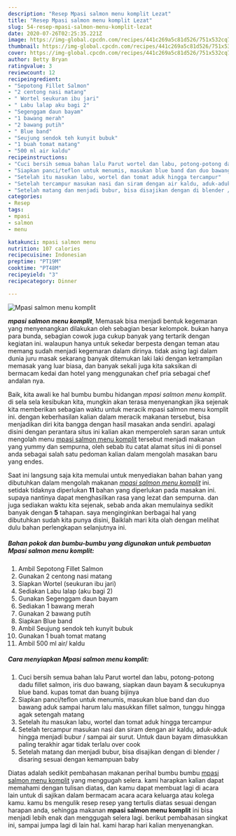 ```yaml
---
description: "Resep Mpasi salmon menu komplit Lezat"
title: "Resep Mpasi salmon menu komplit Lezat"
slug: 54-resep-mpasi-salmon-menu-komplit-lezat
date: 2020-07-26T02:25:35.221Z
image: https://img-global.cpcdn.com/recipes/441c269a5c81d526/751x532cq70/mpasi-salmon-menu-komplit-foto-resep-utama.jpg
thumbnail: https://img-global.cpcdn.com/recipes/441c269a5c81d526/751x532cq70/mpasi-salmon-menu-komplit-foto-resep-utama.jpg
cover: https://img-global.cpcdn.com/recipes/441c269a5c81d526/751x532cq70/mpasi-salmon-menu-komplit-foto-resep-utama.jpg
author: Betty Bryan
ratingvalue: 3
reviewcount: 12
recipeingredient:
- "Sepotong Fillet Salmon"
- "2 centong nasi matang"
- " Wortel seukuran ibu jari"
- " Labu lalap aku bagi 2"
- "Segenggam daun bayam"
- "1 bawang merah"
- "2 bawang putih"
- " Blue band"
- "Seujung sendok teh kunyit bubuk"
- "1 buah tomat matang"
- "500 ml air kaldu"
recipeinstructions:
- "Cuci bersih semua bahan lalu Parut wortel dan labu, potong-potong dadu fillet salmon, iris duo bawang, siapkan daun bayam &amp; secukupnya blue band. kupas tomat dan buang bijinya"
- "Siapkan panci/teflon untuk menumis, masukan blue band dan duo bawang aduk sampai harum lalu masukkan fillet salmon, tunggu hingga agak setengah matang"
- "Setelah itu masukan labu, wortel dan tomat aduk hingga tercampur"
- "Setelah tercampur masukan nasi dan siram dengan air kaldu, aduk-aduk hingga menjadi bubur / sampai air surut. Untuk daun bayam dimasukkan paling terakhir agar tidak terlalu over cook"
- "Setelah matang dan menjadi bubur, bisa disajikan dengan di blender / disaring sesuai dengan kemampuan baby"
categories:
- Resep
tags:
- mpasi
- salmon
- menu

katakunci: mpasi salmon menu 
nutrition: 107 calories
recipecuisine: Indonesian
preptime: "PT19M"
cooktime: "PT48M"
recipeyield: "3"
recipecategory: Dinner

---
```



![Mpasi salmon menu komplit](https://img-global.cpcdn.com/recipes/441c269a5c81d526/751x532cq70/mpasi-salmon-menu-komplit-foto-resep-utama.jpg)

<b><i>mpasi salmon menu komplit</i></b>, Memasak bisa menjadi bentuk kegemaran yang menyenangkan dilakukan oleh sebagian besar kelompok. bukan hanya para bunda, sebagian cowok juga cukup banyak yang tertarik dengan kegiatan ini. walaupun hanya untuk sekedar berpesta dengan teman atau memang sudah menjadi kegemaran dalam dirinya. tidak asing lagi dalam dunia juru masak sekarang banyak ditemukan laki laki dengan ketrampilan memasak yang luar biasa, dan banyak sekali juga kita saksikan di bermacam kedai dan hotel yang menggunakan chef pria sebagai chef andalan nya.



Baik, kita awali ke hal bumbu bumbu hidangan <i>mpasi salmon menu komplit</i>. di sela sela kesibukan kita, mungkin akan terasa menyenangkan jika sejenak kita memberikan sebagian waktu untuk meracik mpasi salmon menu komplit ini. dengan keberhasilan kalian dalam meracik makanan tersebut, bisa menjadikan diri kita bangga dengan hasil masakan anda sendiri. apalagi disini dengan perantara situs ini kalian akan memperoleh saran saran untuk mengolah menu <u>mpasi salmon menu komplit</u> tersebut menjadi makanan yang yummy dan sempurna, oleh sebab itu catat alamat situs ini di ponsel anda sebagai salah satu pedoman kalian dalam mengolah masakan baru yang endes.


Saat ini langsung saja kita memulai untuk menyediakan bahan bahan yang dibutuhkan dalam mengolah makanan <u><i>mpasi salmon menu komplit</i></u> ini. setidak tidaknya diperlukan <b>11</b> bahan yang diperlukan pada masakan ini. supaya nantinya dapat menghasilkan rasa yang lezat dan sempurna. dan juga sediakan waktu kita sejenak, sebab anda akan memulainya sedikit banyak dengan <b>5</b> tahapan. saya menginginkan berbagai hal yang dibutuhkan sudah kita punya disini, Baiklah mari kita olah dengan melihat dulu bahan perlengkapan selanjutnya ini.

<!--inarticleads1-->

##### Bahan pokok dan bumbu-bumbu yang digunakan untuk pembuatan Mpasi salmon menu komplit:

1. Ambil Sepotong Fillet Salmon
1. Gunakan 2 centong nasi matang
1. Siapkan  Wortel (seukuran ibu jari)
1. Sediakan  Labu lalap (aku bagi 2)
1. Gunakan Segenggam daun bayam
1. Sediakan 1 bawang merah
1. Gunakan 2 bawang putih
1. Siapkan  Blue band
1. Ambil Seujung sendok teh kunyit bubuk
1. Gunakan 1 buah tomat matang
1. Ambil 500 ml air/ kaldu




<!--inarticleads2-->

##### Cara menyiapkan Mpasi salmon menu komplit:

1. Cuci bersih semua bahan lalu Parut wortel dan labu, potong-potong dadu fillet salmon, iris duo bawang, siapkan daun bayam &amp; secukupnya blue band. kupas tomat dan buang bijinya
1. Siapkan panci/teflon untuk menumis, masukan blue band dan duo bawang aduk sampai harum lalu masukkan fillet salmon, tunggu hingga agak setengah matang
1. Setelah itu masukan labu, wortel dan tomat aduk hingga tercampur
1. Setelah tercampur masukan nasi dan siram dengan air kaldu, aduk-aduk hingga menjadi bubur / sampai air surut. Untuk daun bayam dimasukkan paling terakhir agar tidak terlalu over cook
1. Setelah matang dan menjadi bubur, bisa disajikan dengan di blender / disaring sesuai dengan kemampuan baby




Diatas adalah sedikit pembahasan makanan perihal bumbu bumbu <u>mpasi salmon menu komplit</u> yang menggugah selera. kami harapkan kalian dapat memahami dengan tulisan diatas, dan kamu dapat membuat lagi di acara lain untuk di sajikan dalam bermacam acara acara keluarga atau kolega kamu. kamu bs mengulik resep resep yang tertulis diatas sesuai dengan harapan anda, sehingga makanan <b>mpasi salmon menu komplit</b> ini bisa menjadi lebih enak dan menggugah selera lagi. berikut pembahasan singkat ini, sampai jumpa lagi di lain hal. kami harap hari kalian menyenangkan.

